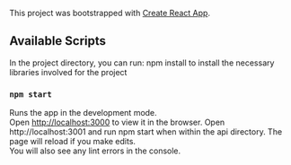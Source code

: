 This project was bootstrapped with [Create React App](https://github.com/facebook/create-react-app).

## Available Scripts

In the project directory, you can run:
npm install to install the necessary libraries involved for the project

### `npm start`

Runs the app in the development mode.<br />
Open [http://localhost:3000](http://localhost:3000) to view it in the browser.
Open http://localhost:3001 and run npm start when within the api directory.
The page will reload if you make edits.<br />
You will also see any lint errors in the console.


